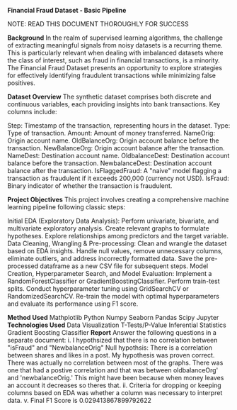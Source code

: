 **Financial Fraud Dataset - Basic Pipeline**

NOTE: READ THIS DOCUMENT THOROUGHLY FOR SUCCESS

**Background**
In the realm of supervised learning algorithms, the challenge of extracting meaningful signals from noisy datasets is a recurring theme. This is particularly relevant when dealing with imbalanced datasets where the class of interest, such as fraud in financial transactions, is a minority. The Financial Fraud Dataset presents an opportunity to explore strategies for effectively identifying fraudulent transactions while minimizing false positives.

**Dataset Overview**
The synthetic dataset comprises both discrete and continuous variables, each providing insights into bank transactions. Key columns include:

Step: Timestamp of the transaction, representing hours in the dataset.
Type: Type of transaction.
Amount: Amount of money transferred.
NameOrig: Origin account name.
OldBalanceOrg: Origin account balance before the transaction.
NewBalanceOrg: Origin account balance after the transaction.
NameDest: Destination account name.
OldbalanceDest: Destination account balance before the transaction.
NewbalanceDest: Destination account balance after the transaction.
IsFlaggedFraud: A "naive" model flagging a transaction as fraudulent if it exceeds 200,000 (currency not USD).
IsFraud: Binary indicator of whether the transaction is fraudulent.

**Project Objectives**
This project involves creating a comprehensive machine learning pipeline following classic steps:

Initial EDA (Exploratory Data Analysis):
Perform univariate, bivariate, and multivariate exploratory analysis.
Create relevant graphs to formulate hypotheses.
Explore relationships among predictors and the target variable.
Data Cleaning, Wrangling & Pre-processing:
Clean and wrangle the dataset based on EDA insights.
Handle null values, remove unnecessary columns, eliminate outliers, and address incorrectly formatted data.
Save the pre-processed dataframe as a new CSV file for subsequent steps.
Model Creation, Hyperparameter Search, and Model Evaluation:
Implement a RandomForestClassifier or GradientBoostingClassifier.
Perform train-test splits.
Conduct hyperparameter tuning using GridSearchCV or RandomizedSearchCV.
Re-train the model with optimal hyperparameters and evaluate its performance using F1 score.

**Method Used**
Mathplotlib Python Numpy Seaborn Pandas Scipy Jupyter
**Technologies Used**
Data Visualization T-Tests/P-Value Inferential Statistics Gradient Boosting Classifier
**Report**
Answer the following questions in a separate document:
i. I hypothsized that there is no correlation between "isFraud" and "NewbalanceOrig" Null hypothsis: There is a correlation between shares and likes in a post. My hypothesis was proven correct. There was actually no correlation between most of the graphs. There was one that had a postive correlation and that was between oldbalanceOrg' and 'newbalanceOrig.' This might have been because when money leaves an account it decreases so theres that. 
ii. Criteria for dropping or keeping columns based on EDA was whether a column was necessary to interpret data.
v. Final F1 Score is 0.029413867899792622
